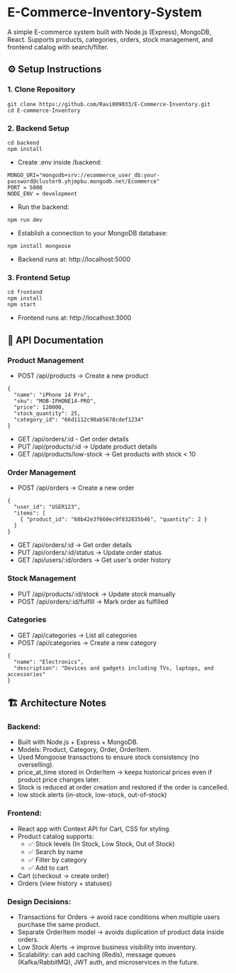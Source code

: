 # E-Commerce-Inventory-System
A simple E-commerce system built with Node.js (Express), MongoDB, React.
Supports products, categories, orders, stock management, and frontend catalog with search/filter.

## ⚙️ Setup Instructions

### 1. Clone Repository
```
git clone https://github.com/Ravi009033/E-Commerce-Inventory.git
cd E-commerce-Inventory
```
### 2. Backend Setup
```
cd backend
npm install
```
- Create .env inside /backend:
```
MONGO_URI="mongodb+srv://ecommerce_user_db:your-password@cluster0.yhjmpbu.mongodb.net/Ecommerce"
PORT = 5000
NODE_ENV = development
```
- Run the backend:
```
npm run dev
```
- Establish a connection to your MongoDB database:
```
npm install mongoose
```
- Backend runs at: http://localhost:5000
  
### 3. Frontend Setup
```
cd frontend
npm install
npm start
```
- Frontend runs at: http://localhost:3000

## 📌 API Documentation
### Product Management
- POST /api/products → Create a new product
```
{
  "name": "iPhone 14 Pro",
  "sku": "MOB-IPHONE14-PRO",
  "price": 120000,
  "stock_quantity": 25,
  "category_id": "66d1112c90ab5678cdef1234"
}
```
- GET /api/orders/:id - Get order details
- PUT /api/products/:id → Update product details
- GET /api/products/low-stock → Get products with stock < 10

### Order Management 
- POST /api/orders → Create a new order
```
{
  "user_id": "USER123",
  "items": [
    { "product_id": "68b42e3f660ec9f832835b46", "quantity": 2 }
  ]
}
```
- GET /api/orders/:id → Get order details
- PUT /api/orders/:id/status → Update order status
- GET /api/users/:id/orders → Get user's order history

### Stock Management
- PUT /api/products/:id/stock → Update stock manually
- POST /api/orders/:id/fulfill → Mark order as fulfilled

### Categories
- GET /api/categories → List all categories
- POST /api/categories → Create a new category
```
{
  "name": "Electronics",
  "description": "Devices and gadgets including TVs, laptops, and accessories"
}
```

## 🏗️ Architecture Notes

### Backend:
- Built with Node.js + Express + MongoDB.
- Models: Product, Category, Order, OrderItem.
- Used Mongoose transactions to ensure stock consistency (no overselling).
- price_at_time stored in OrderItem → keeps historical prices even if product price changes later.
- Stock is reduced at order creation and restored if the order is cancelled.
- low stock alerts (in-stock, low-stock, out-of-stock)

### Frontend:
- React app with Context API for Cart, CSS for styling.
- Product catalog supports:
  - ✅ Stock levels (In Stock, Low Stock, Out of Stock)
  - ✅ Search by name
  - ✅ Filter by category
  - ✅ Add to cart
- Cart (checkout → create order)
- Orders (view history + statuses)

### Design Decisions:
- Transactions for Orders → avoid race conditions when multiple users purchase the same product.
- Separate OrderItem model → avoids duplication of product data inside orders.
- Low Stock Alerts → improve business visibility into inventory.
- Scalability: can add caching (Redis), message queues (Kafka/RabbitMQ), JWT auth, and microservices in the future.
